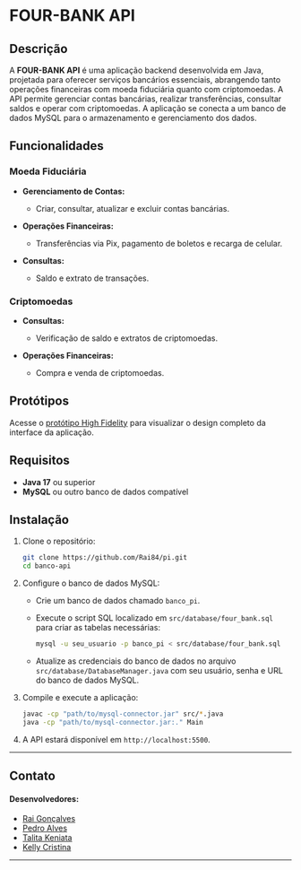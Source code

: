 # FOUR-BANK API

## Descrição

A **FOUR-BANK API** é uma aplicação backend desenvolvida em Java, projetada para oferecer serviços bancários essenciais, abrangendo tanto operações financeiras com moeda fiduciária quanto com criptomoedas. A API permite gerenciar contas bancárias, realizar transferências, consultar saldos e operar com criptomoedas. A aplicação se conecta a um banco de dados MySQL para o armazenamento e gerenciamento dos dados.

## Funcionalidades  

### Moeda Fiduciária

- **Gerenciamento de Contas:**
  - Criar, consultar, atualizar e excluir contas bancárias.
  
- **Operações Financeiras:**
  - Transferências via Pix, pagamento de boletos e recarga de celular.

- **Consultas:**
  - Saldo e extrato de transações.  

### Criptomoedas

- **Consultas:**
  - Verificação de saldo e extratos de criptomoedas.

- **Operações Financeiras:**
  - Compra e venda de criptomoedas.
 
## Protótipos

Acesse o [protótipo High Fidelity](https://figma.com/seu-link-aqui) para visualizar o design completo da interface da aplicação.

## Requisitos

- **Java 17** ou superior
- **MySQL** ou outro banco de dados compatível

## Instalação

1. Clone o repositório:

   ```bash
   git clone https://github.com/Rai84/pi.git
   cd banco-api
   ```

2. Configure o banco de dados MySQL:

   - Crie um banco de dados chamado `banco_pi`.
   - Execute o script SQL localizado em `src/database/four_bank.sql` para criar as tabelas necessárias:

     ```bash
     mysql -u seu_usuario -p banco_pi < src/database/four_bank.sql
     ```

   - Atualize as credenciais do banco de dados no arquivo `src/database/DatabaseManager.java` com seu usuário, senha e URL do banco de dados MySQL.

3. Compile e execute a aplicação:

   ```bash
   javac -cp "path/to/mysql-connector.jar" src/*.java
   java -cp "path/to/mysql-connector.jar:." Main
   ```

4. A API estará disponível em `http://localhost:5500`.

---

## Contato

#### Desenvolvedores:
  - [Rai Gonçalves](https://github.com/Rai84)
  - [Pedro Alves](https://github.com/PedroTheProgramer)
  - [Talita Keniata](https://github.com/Keniata15)
  - [Kelly Cristina](https://github.com/kellycmds239)

---
